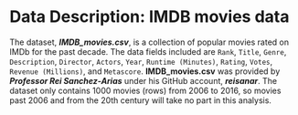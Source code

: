 # Data Description: IMDB movies data

The dataset, ***IMDB_movies.csv***, is a collection of popular movies rated on IMDb for the past decade. The data fields included are `Rank`, `Title`, `Genre`, `Description`, `Director`, `Actors`, `Year`, `Runtime (Minutes)`, `Rating`, `Votes`, `Revenue (Millions)`, and `Metascore`. **IMDB_movies.csv** was provided by ***Professor Rei Sanchez-Arias*** under his GitHub account, ***reisanar***. The dataset only contains 1000 movies (rows) from 2006 to 2016, so movies past 2006 and from the 20th century will take no part in this analysis. 

